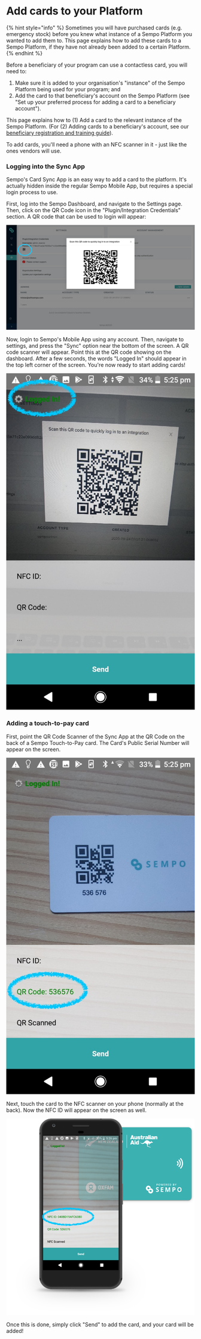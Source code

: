 # Add cards to your Platform

{% hint style="info" %}
Sometimes you will have purchased cards \(e.g. emergency stock\) before you knew what instance of a Sempo Platform you wanted to add them to. This page explains how to add these cards to a Sempo Platform, if they have not already been added to a certain Platform.
{% endhint %}

Before a beneficiary of your program can use a contactless card, you will need to: 

1. Make sure it is added to your organisation's "instance" of the Sempo Platform being used for your program; and 
2. Add the card to that beneficiary's account on the Sempo Platform \(see "Set up your preferred process for adding a card to a beneficiary account"\). 

This page explains how to \(1\) Add a card to the relevant instance of the Sempo Platform. \(For \(2\) Adding cards to a beneficiary's account, see our[ beneficiary registration and training guide](deliver-your-beneficiary-registration-and-training-session.md)\).

To add cards, you'll need a phone with an NFC scanner in it - just like the ones vendors will use.

### Logging into the Sync App

Sempo's Card Sync App is an easy way to add a card to the platform. It's actually hidden inside the regular Sempo Mobile App, but requires a special login process to use.

First, log into the Sempo Dashboard, and navigate to the Settings page. Then, click on the QR Code icon in the "Plugin/Integration Credentials" section. A QR code that can be used to login will appear:

![A photo of the Sempo Authentication QR Code on the dashboard](../../.gitbook/assets/SyncLogin.png)

Now, login to Sempo's Mobile App using any account. Then, navigate to settings, and press the "Sync" option near the bottom of the screen. A QR code scanner will appear. Point this at the QR code showing on the dashboard. After a few seconds, the words "Logged In" should appear in the top left corner of the screen. You're now ready to start adding cards!

![A photo of the Sempo Authentication QR Code being scanned by a phone](../../.gitbook/assets/PhoneLogIn.jpg)

### Adding a touch-to-pay card

First, point the QR Code Scanner of the Sync App at the QR Code on the back of a Sempo Touch-to-Pay card. The Card's Public Serial Number will appear on the screen.

![A photo of the Sempo Touch-to-Pay Card QR Code being scanned by a phone](../../.gitbook/assets/AddWithQR.jpg)

Next, touch the card to the NFC scanner on your phone \(normally at the back\). Now the NFC ID will appear on the screen as well.

![A photo of the Sempo Touch-to-Pay Card NFC-chip being scanned by a phone](../../.gitbook/assets/Touch.png)

Once this is done, simply click "Send" to add the card, and your card will be added!

